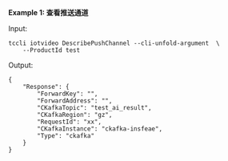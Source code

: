 **Example 1: 查看推送通道**



Input: 

```
tccli iotvideo DescribePushChannel --cli-unfold-argument  \
    --ProductId test
```

Output: 
```
{
    "Response": {
        "ForwardKey": "",
        "ForwardAddress": "",
        "CKafkaTopic": "test_ai_result",
        "CKafkaRegion": "gz",
        "RequestId": "xx",
        "CKafkaInstance": "ckafka-insfeae",
        "Type": "ckafka"
    }
}
```

